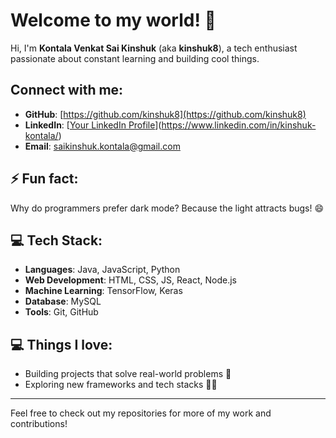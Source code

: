 # Welcome to my world! 👋

Hi, I'm **Kontala Venkat Sai Kinshuk** (aka **kinshuk8**), a tech enthusiast passionate about constant learning and building cool things.

## Connect with me:

- **GitHub**: [https://github.com/kinshuk8](https://github.com/kinshuk8)
- **LinkedIn**: [[Your LinkedIn Profile](https://www.linkedin.com/in/kinshuk-kontala/)](https://www.linkedin.com/in/kinshuk-kontala/) 
- **Email**: [saikinshuk.kontala@gmail.com](mailto:saikinshuk.kontala@gmail.com) 

## ⚡ Fun fact:
Why do programmers prefer dark mode? Because the light attracts bugs! 😄

## 💻 Tech Stack:

- **Languages**: Java, JavaScript, Python
- **Web Development**: HTML, CSS, JS, React, Node.js
- **Machine Learning**: TensorFlow, Keras
- **Database**: MySQL
- **Tools**: Git, GitHub

## 💻 Things I love:

- Building projects that solve real-world problems 🚀
- Exploring new frameworks and tech stacks 🧑‍💻

---

Feel free to check out my repositories for more of my work and contributions!
